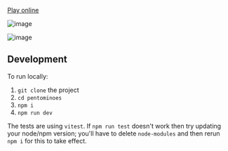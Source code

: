 [Play online](https://pentominoes.river.me)

![image](https://github.com/RheingoldRiver/pentominoes/assets/18037011/9c33aaf6-21c9-468b-9119-5fd9f6eb1f60)

![image](https://github.com/RheingoldRiver/pentominoes/assets/18037011/65fb307f-71a3-4ac8-8fdc-ede694d4b6b2)



## Development

To run locally:

1. `git clone` the project
2. `cd pentominoes`
3. `npm i`
4. `npm run dev`

The tests are using `vitest`. If `npm run test` doesn't work then try updating your node/npm version; you'll have to delete `node-modules` and then rerun `npm i` for this to take effect.
